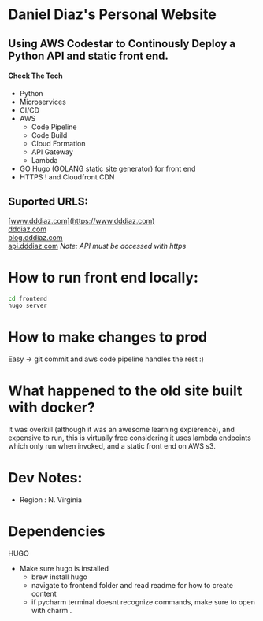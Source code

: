 # Daniel Diaz's Personal Website
## Using AWS Codestar to Continously Deploy a Python API and static front end.

#### Check The Tech
- Python
- Microservices
- CI/CD
- AWS
    - Code Pipeline
    - Code Build
    - Cloud Formation
    - API Gateway 
    - Lambda
- GO Hugo (GOLANG static site generator) for front end
- HTTPS ! and Cloudfront CDN

## Suported URLS:
[www.dddiaz.com](https://www.dddiaz.com)  
[dddiaz.com](https://dddiaz.com)  
[blog.dddiaz.com](https://blog.dddiaz.com)  
[api.dddiaz.com](https://api.dddiaz.com) *Note: API must be accessed with https*  

# How to run front end locally:
```bash
cd frontend
hugo server
```

# How to make changes to prod
Easy -> git commit and aws code pipeline handles the rest :)

# What happened to the old site built with docker?
It was overkill (although it was an awesome learning expierence), and expensive to run, this is virtually free considering it uses lambda endpoints which only run when invoked, and a static front end on AWS s3.

# Dev Notes:
- Region : N. Virginia

# Dependencies
HUGO
- Make sure hugo is installed
    - brew install hugo
    - navigate to frontend folder and read readme for how to create content
    - if pycharm terminal doesnt recognize commands, make sure to open with charm .